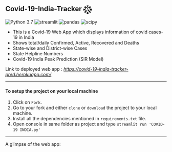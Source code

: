 ## Covid-19-India-Tracker <img src="resources/hospital.png" alt="covid" width="26px" align="center">
![Python 3.7](https://img.shields.io/badge/Python-3.7-brightgreen.svg) ![streamlit](https://img.shields.io/badge/Library-Streamlit-red) ![pandas](https://img.shields.io/badge/Library-Pandas-blue) ![scipy](https://img.shields.io/badge/Library-SciPy-9cf)
- This is a Covid-19 Web App which displays information of covid cases-19 in India
- Shows total/daily Confirmed, Active, Recovered and Deaths
- State-wise and District-wise Cases
- State Helpline Numbers
- Covid-19 India Peak Prediction (SIR Model)

Link to deployed web app : _https://covid-19-india-tracker-pred.herokuapp.com/_

--- 

#### To setup the project on your local machine
1. Click on `Fork`.
2. Go to your fork and either `clone` or `download` the project to your local machine.
3. Install all the dependencies mentioned in `requirements.txt` file.
4. Open console in same folder as project and type `streamlit run 'COVID-19 INDIA.py'`

---

A glimpse of the web app:
